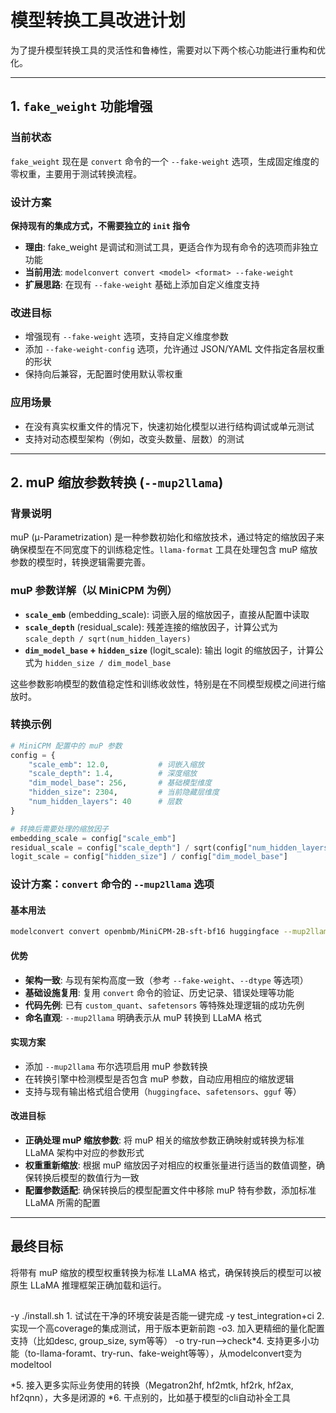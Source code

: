 # 模型转换工具改进计划

为了提升模型转换工具的灵活性和鲁棒性，需要对以下两个核心功能进行重构和优化。

---

## 1. `fake_weight` 功能增强

### 当前状态
`fake_weight` 现在是 `convert` 命令的一个 `--fake-weight` 选项，生成固定维度的零权重，主要用于测试转换流程。

### 设计方案
**保持现有的集成方式，不需要独立的 `init` 指令**

- **理由**: fake_weight 是调试和测试工具，更适合作为现有命令的选项而非独立功能
- **当前用法**: `modelconvert convert <model> <format> --fake-weight`
- **扩展思路**: 在现有 `--fake-weight` 基础上添加自定义维度支持

### 改进目标
- 增强现有 `--fake-weight` 选项，支持自定义维度参数
- 添加 `--fake-weight-config` 选项，允许通过 JSON/YAML 文件指定各层权重的形状
- 保持向后兼容，无配置时使用默认零权重

### 应用场景
- 在没有真实权重文件的情况下，快速初始化模型以进行结构调试或单元测试
- 支持对动态模型架构（例如，改变头数量、层数）的测试

---

## 2. muP 缩放参数转换 (`--mup2llama`)

### 背景说明
muP (μ-Parametrization) 是一种参数初始化和缩放技术，通过特定的缩放因子来确保模型在不同宽度下的训练稳定性。`llama-format` 工具在处理包含 muP 缩放参数的模型时，转换逻辑需要完善。

### muP 参数详解（以 MiniCPM 为例）
- **`scale_emb`** (embedding_scale): 词嵌入层的缩放因子，直接从配置中读取
- **`scale_depth`** (residual_scale): 残差连接的缩放因子，计算公式为 `scale_depth / sqrt(num_hidden_layers)`
- **`dim_model_base` + `hidden_size`** (logit_scale): 输出 logit 的缩放因子，计算公式为 `hidden_size / dim_model_base`

这些参数影响模型的数值稳定性和训练收敛性，特别是在不同模型规模之间进行缩放时。

### 转换示例
```python
# MiniCPM 配置中的 muP 参数
config = {
    "scale_emb": 12.0,           # 词嵌入缩放
    "scale_depth": 1.4,          # 深度缩放  
    "dim_model_base": 256,       # 基础模型维度
    "hidden_size": 2304,         # 当前隐藏层维度
    "num_hidden_layers": 40      # 层数
}

# 转换后需要处理的缩放因子
embedding_scale = config["scale_emb"]                                          # = 12.0
residual_scale = config["scale_depth"] / sqrt(config["num_hidden_layers"])     # = 1.4 / 6.32 ≈ 0.22
logit_scale = config["hidden_size"] / config["dim_model_base"]                 # = 2304 / 256 = 9.0
```

### 设计方案：`convert` 命令的 `--mup2llama` 选项

#### 基本用法
```bash
modelconvert convert openbmb/MiniCPM-2B-sft-bf16 huggingface --mup2llama
```

#### 优势
- **架构一致**: 与现有架构高度一致（参考 `--fake-weight`、`--dtype` 等选项）
- **基础设施复用**: 复用 `convert` 命令的验证、历史记录、错误处理等功能
- **代码先例**: 已有 `custom_quant`、`safetensors` 等特殊处理逻辑的成功先例
- **命名直观**: `--mup2llama` 明确表示从 muP 转换到 LLaMA 格式

#### 实现方案
- 添加 `--mup2llama` 布尔选项启用 muP 参数转换
- 在转换引擎中检测模型是否包含 muP 参数，自动应用相应的缩放逻辑
- 支持与现有输出格式组合使用（`huggingface`、`safetensors`、`gguf` 等）

#### 改进目标
- **正确处理 muP 缩放参数**: 将 muP 相关的缩放参数正确映射或转换为标准 LLaMA 架构中对应的参数形式
- **权重重新缩放**: 根据 muP 缩放因子对相应的权重张量进行适当的数值调整，确保转换后模型的数值行为一致
- **配置参数适配**: 确保转换后的模型配置文件中移除 muP 特有参数，添加标准 LLaMA 所需的配置

---

## 最终目标

将带有 muP 缩放的模型权重转换为标准 LLaMA 格式，确保转换后的模型可以被原生 LLaMA 推理框架正确加载和运行。




##
-y ./install.sh 1. 试试在干净的环境安装是否能一键完成 
-y test_integration+ci 2. 实现一个高coverage的集成测试，用于版本更新前跑
-o3. 加入更精细的量化配置支持（比如desc, group_size, sym等等）
-o try-run-->check*4. 支持更多小功能（to-llama-foramt、try-run、fake-weight等等），从modelconvert变为modeltool

*5. 接入更多实际业务使用的转换（Megatron2hf, hf2mtk, hf2rk, hf2ax, hf2qnn），大多是闭源的
*6. 干点别的，比如基于模型的cli自动补全工具